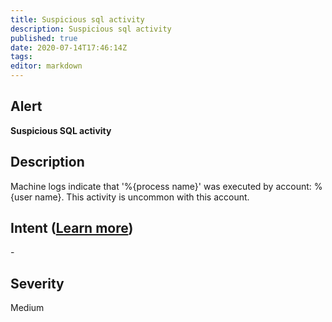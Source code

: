 ```yaml
---
title: Suspicious sql activity
description: Suspicious sql activity
published: true
date: 2020-07-14T17:46:14Z
tags:
editor: markdown
---
```


## Alert
**Suspicious SQL activity**

## Description
Machine logs indicate that '%{process name}' was executed by account: %{user name}. This activity is uncommon with this account.

## Intent ([Learn more](/public/security/alerts/intentions.md))
\-

## Severity
Medium




